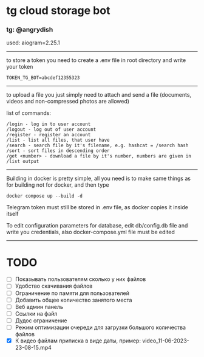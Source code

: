 # tg cloud storage bot

### tg: @angrydish
used: aiogram=2.25.1


---
to store a token you need to create a .env file in root directory and write your token

```TOKEN_TG_BOT=abcdef12355323```

---
to upload a file you just simply need to attach and send a file (documents, videos and non-compressed photos are allowed)

list of commands:
```commandline
/login - log in to user account
/logout - log out of user account
/register - register an account
/list - list all files, that user have
/search - search file by it's filename, e.g. hashcat = /search hash
/sort - sort files in descending order
/get <number> - download a file by it's number, numbers are given in /list output
```

---

Building in docker is pretty simple, all you need is to make same things as for building not for docker, and then type
```commandline
docker compose up --build -d
```
Telegram token must still be stored in .env file, as docker copies it inside itself

To edit configuration parameters for database, edit db/config.db file and write you credentials, also docker-compose.yml file must be edited

---
# TODO
- [ ] Показывать пользователям сколько у них файлов
- [ ] Удобство скачивания файлов
- [ ] Ограничение по памяти для пользователей
- [ ] Добавить общее количество занятого места
- [ ] Веб админ панель
- [ ] Ссылки на файл
- [ ] Дудос ограничение
- [ ] Режим оптимизации очереди для загрузки большого количества файлов
- [x] К видео файлам приписка в виде даты, пример: video_11-06-2023-23-08-15.mp4